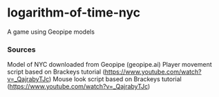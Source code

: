 # logarithm-of-time-nyc
A game using Geopipe models

### Sources
Model of NYC downloaded from Geopipe (geopipe.ai)
Player movement script based on Brackeys tutorial (https://www.youtube.com/watch?v=_QajrabyTJc)
Mouse look script based on Brackeys tutorial (https://www.youtube.com/watch?v=_QajrabyTJc)
